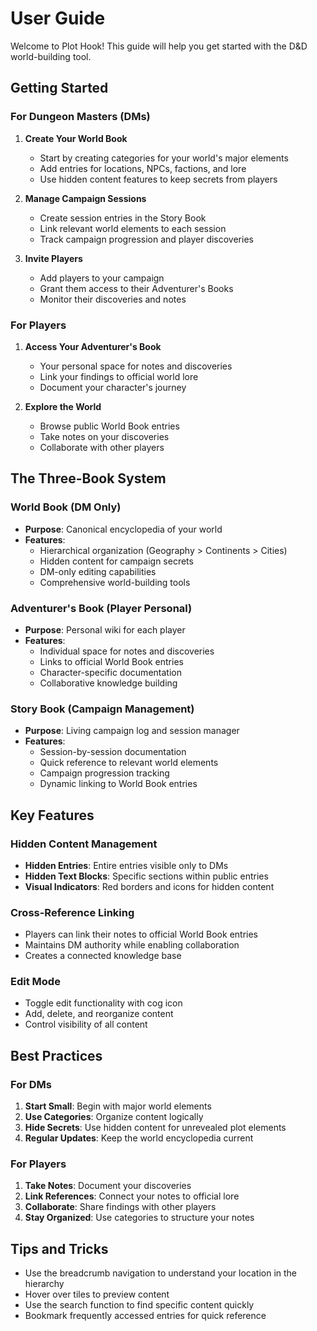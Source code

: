 # User Guide

Welcome to Plot Hook! This guide will help you get started with the D&D world-building tool.

## Getting Started

### For Dungeon Masters (DMs)

1. **Create Your World Book**
   - Start by creating categories for your world's major elements
   - Add entries for locations, NPCs, factions, and lore
   - Use hidden content features to keep secrets from players

2. **Manage Campaign Sessions**
   - Create session entries in the Story Book
   - Link relevant world elements to each session
   - Track campaign progression and player discoveries

3. **Invite Players**
   - Add players to your campaign
   - Grant them access to their Adventurer's Books
   - Monitor their discoveries and notes

### For Players

1. **Access Your Adventurer's Book**
   - Your personal space for notes and discoveries
   - Link your findings to official world lore
   - Document your character's journey

2. **Explore the World**
   - Browse public World Book entries
   - Take notes on your discoveries
   - Collaborate with other players

## The Three-Book System

### World Book (DM Only)
- **Purpose**: Canonical encyclopedia of your world
- **Features**: 
  - Hierarchical organization (Geography > Continents > Cities)
  - Hidden content for campaign secrets
  - DM-only editing capabilities
  - Comprehensive world-building tools

### Adventurer's Book (Player Personal)
- **Purpose**: Personal wiki for each player
- **Features**:
  - Individual space for notes and discoveries
  - Links to official World Book entries
  - Character-specific documentation
  - Collaborative knowledge building

### Story Book (Campaign Management)
- **Purpose**: Living campaign log and session manager
- **Features**:
  - Session-by-session documentation
  - Quick reference to relevant world elements
  - Campaign progression tracking
  - Dynamic linking to World Book entries

## Key Features

### Hidden Content Management
- **Hidden Entries**: Entire entries visible only to DMs
- **Hidden Text Blocks**: Specific sections within public entries
- **Visual Indicators**: Red borders and icons for hidden content

### Cross-Reference Linking
- Players can link their notes to official World Book entries
- Maintains DM authority while enabling collaboration
- Creates a connected knowledge base

### Edit Mode
- Toggle edit functionality with cog icon
- Add, delete, and reorganize content
- Control visibility of all content

## Best Practices

### For DMs
1. **Start Small**: Begin with major world elements
2. **Use Categories**: Organize content logically
3. **Hide Secrets**: Use hidden content for unrevealed plot elements
4. **Regular Updates**: Keep the world encyclopedia current

### For Players
1. **Take Notes**: Document your discoveries
2. **Link References**: Connect your notes to official lore
3. **Collaborate**: Share findings with other players
4. **Stay Organized**: Use categories to structure your notes

## Tips and Tricks

- Use the breadcrumb navigation to understand your location in the hierarchy
- Hover over tiles to preview content
- Use the search function to find specific content quickly
- Bookmark frequently accessed entries for quick reference 
